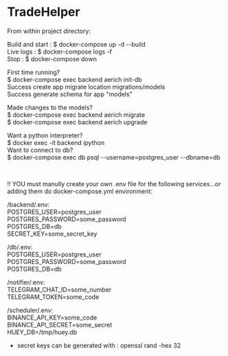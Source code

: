 # TradeHelper

From within project directory:<br />

Build and start : $ docker-compose up -d --build<br />
Live logs : $ docker-compose logs -f<br />
Stop : $ docker-compose down<br />

First time running?<br />
 $ docker-compose exec backend aerich init-db<br />
 Success create app migrate location migrations/models<br />
 Success generate schema for app "models"<br />
 
 Made changes to the models?<br />
 $ docker-compose exec backend aerich migrate<br />
 $ docker-compose exec backend aerich upgrade<br />

Want a python interpreter?<br />
 $ docker exec -it backend ipython<br />
Want to connect to db?<br />
 $ docker-compose exec db psql --username=postgres_user --dbname=db<br />

<br />

 !! YOU must manully create your own .env file for the following services...or adding them do docker-compose.yml environment:
  
/backend/.env:<br />
  POSTGRES_USER=postgres_user<br />
  POSTGRES_PASSWORD=some_password<br />
  POSTGRES_DB=db<br />
  SECRET_KEY=some_secret_key<br />
 
 /db/.env:<br />
  POSTGRES_USER=postgres_user<br />
  POSTGRES_PASSWORD=some_password<br />
  POSTGRES_DB=db<br />
  
 /notifier/.env:<br />
  TELEGRAM_CHAT_ID=some_number<br />
  TELEGRAM_TOKEN=some_code<br />


/scheduler/.env:<br />
  BINANCE_API_KEY=some_code<br />
  BINANCE_API_SECRET=some_secret<br />
  HUEY_DB=/tmp/huey.db<br />

* secret keys can be generated with : openssl rand -hex 32
